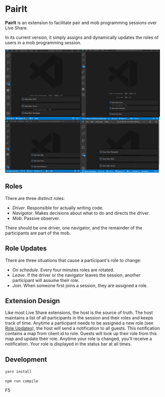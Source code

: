 # PairIt
**PairIt** is an extension to facilitate pair and mob programming sessions over Live Share. 

In its current version, it simply assigns and dynamically updates the roles of users in a mob programming session.

![Demo](demo.gif "Demo")

## Roles
There are three distinct roles:
- *Driver*. Responsible for actually writing code.
- *Navigator*. Makes decisions about what to do and directs the driver.
- *Mob*. Passive observer.

There should be one driver, one navigator, and the remainder of the participants are part of the mob.

## Role Updates
There are three situations that cause a participant's role to change:
- *On schedule*. Every four minutes roles are rotated.
- *Leave*. If the driver or the navigator leaves the session, another participant will assume their role.
- *Join*. When someone first joins a session, they are assigned a role.

## Extension Design
Like most Live Share extensions, the host is the source of truth. The host maintains a list of all participants in the session and their roles and keeps track of time. Anytime a participant needs to be assigned a new role (see [Role Updates](#role-updates)), the host will send a notification to all guests. This notification contains a map from client id to role. Guests will look up their role from this map and update their role. Anytime your role is changed, you'll receive a notification. Your role is displayed in the status bar at all times.

## Development
`yarn install`

`npm run compile`

F5